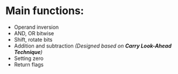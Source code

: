 # **Main functions:**
- Operand inversion
- AND, OR bitwise
- Shift, rotate bits
- Addition and subtraction *(Designed based on **Carry Look-Ahead Technique**)*
- Setting zero
- Return flags
